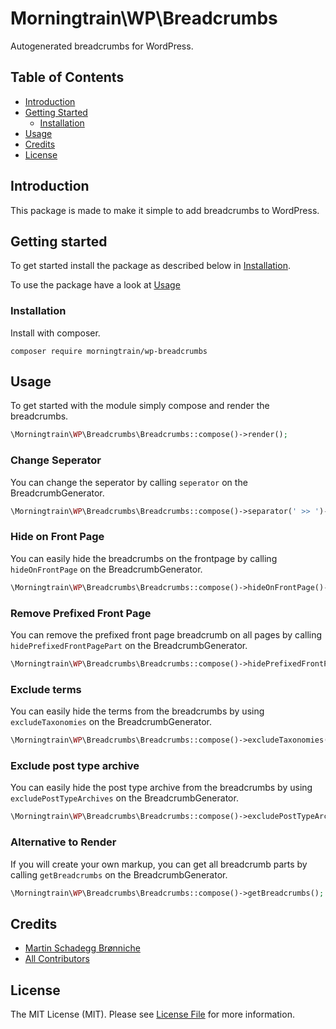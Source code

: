 # Morningtrain\WP\Breadcrumbs

Autogenerated breadcrumbs for WordPress.

## Table of Contents

- [Introduction](#introduction)
- [Getting Started](#getting-started)
  - [Installation](#installation)
- [Usage](#usage)
- [Credits](#credits)
- [License](#license)

## Introduction

This package is made to make it simple to add breadcrumbs to WordPress.

## Getting started

To get started install the package as described below in [Installation](#installation).

To use the package have a look at [Usage](#usage)

### Installation

Install with composer.

```composer require morningtrain/wp-breadcrumbs```

## Usage

To get started with the module simply compose and render the breadcrumbs.

```php
\Morningtrain\WP\Breadcrumbs\Breadcrumbs::compose()->render();
```

### Change Seperator

You can change the seperator by calling `seperator` on the BreadcrumbGenerator.

```php
\Morningtrain\WP\Breadcrumbs\Breadcrumbs::compose()->separator(' >> ')->render();
```

### Hide on Front Page
You can easily hide the breadcrumbs on the frontpage by calling `hideOnFrontPage` on the BreadcrumbGenerator.

```php
\Morningtrain\WP\Breadcrumbs\Breadcrumbs::compose()->hideOnFrontPage()->render();
```

### Remove Prefixed Front Page
You can remove the prefixed front page breadcrumb on all pages by calling `hidePrefixedFrontPagePart` on the BreadcrumbGenerator.

```php
\Morningtrain\WP\Breadcrumbs\Breadcrumbs::compose()->hidePrefixedFrontPagePart()->render();
```

### Exclude terms
You can easily hide the terms from the breadcrumbs by using `excludeTaxonomies` on the BreadcrumbGenerator.

```php
\Morningtrain\WP\Breadcrumbs\Breadcrumbs::compose()->excludeTaxonomies(['category'])->render();
```

### Exclude post type archive
You can easily hide the post type archive from the breadcrumbs by using `excludePostTypeArchives` on the BreadcrumbGenerator.

```php
\Morningtrain\WP\Breadcrumbs\Breadcrumbs::compose()->excludePostTypeArchives(['post'])->render();
```

### Alternative to Render
If you will create your own markup, you can get all breadcrumb parts by calling `getBreadcrumbs` on the BreadcrumbGenerator.

```php
\Morningtrain\WP\Breadcrumbs\Breadcrumbs::compose()->getBreadcrumbs();
```

## Credits

- [Martin Schadegg Brønniche](https://github.com/mschadegg)
- [All Contributors](../../contributors)

## License

The MIT License (MIT). Please see [License File](LICENSE) for more information.
